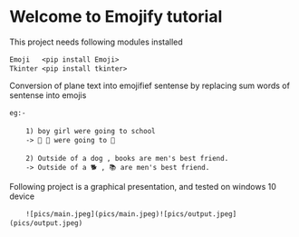 # Welcome to Emojify tutorial

This project needs following modules installed

    Emoji   <pip install Emoji>
    Tkinter <pip install tkinter>

Conversion of plane text into emojifief sentense by replacing sum words of sentense into emojis

    eg:-
    
        1) boy girl were going to school
        -> 👦 👧 were going to 🏫 

        2) Outside of a dog , books are men's best friend.
        -> Outside of a 🐕 , 📚 are men's best friend. 

Following project is a graphical presentation, and tested on windows 10 device

        ![pics/main.jpeg](pics/main.jpeg)![pics/output.jpeg](pics/output.jpeg)
